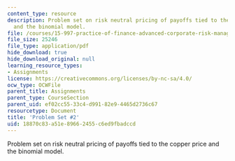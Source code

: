 ```yaml
---
content_type: resource
description: Problem set on risk neutral pricing of payoffs tied to the copper price
  and the binomial model.
file: /courses/15-997-practice-of-finance-advanced-corporate-risk-management-spring-2009/18870c83a51e89662455c6ed9fbadccd_MIT15_997s09_pset02.pdf
file_size: 25246
file_type: application/pdf
hide_download: true
hide_download_original: null
learning_resource_types:
- Assignments
license: https://creativecommons.org/licenses/by-nc-sa/4.0/
ocw_type: OCWFile
parent_title: Assignments
parent_type: CourseSection
parent_uid: ef02cc55-33c4-d991-82e9-4465d2736c67
resourcetype: Document
title: 'Problem Set #2'
uid: 18870c83-a51e-8966-2455-c6ed9fbadccd
---
```

Problem set on risk neutral pricing of payoffs tied to the copper price and the binomial model.